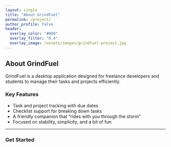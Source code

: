```yaml
---
layout: single
title: "About GrindFuel"
permalink: /project/
author_profile: false
header:
  overlay_color: "#000"
  overlay_filter: "0.4"
  overlay_image: /assets/images/grindfuel-project.jpg
---
```


## About GrindFuel

GrindFuel is a desktop application designed for freelance developers and students to manage their tasks and projects efficiently.

### Key Features

- Task and project tracking with due dates  
- Checklist support for breaking down tasks  
- A friendly companion that “rides with you through the storm”  
- Focused on stability, simplicity, and a bit of fun  

---

### Get Started
